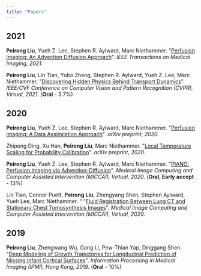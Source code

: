 ```yaml
---
title: "Papers"  
---
```

## 2021
**Peirong Liu**, Yueh Z. Lee, Stephen R. Aylward, Marc Niethammer. "[Perfusion Imaging: An Advection Diffusion Approach](https://ieeexplore.ieee.org/abstract/document/9446948)". *IEEE Transactions on Medical Imaging, 2021.*

**Peirong Liu**, Lin Tian, Yubo Zhang, Stephen R. Aylward, Yueh Z. Lee, Marc Niethammer. "[Discovering Hidden Physics Behind Transport Dynamics](https://arxiv.org/abs/2011.12222)". *IEEE/CVF Conference on Computer Vision and Pattern Recognition (CVPR), Virtual, 2021.* (**Oral** - 3.7\%)

## 2020
**Peirong Liu**, Yueh Z. Lee, Stephen R. Aylward, Marc Niethammer. "[Perfusion Imaging: A Data Assimilation Approach](https://arxiv.org/abs/2009.02796)". *arXiv preprint, 2020.*

Zhipeng Ding, Xu Han, **Peirong Liu**, Marc Niethammer. "[Local Temperature Scaling for Probability Calibration](https://arxiv.org/abs/2008.05105)". *arXiv preprint, 2020.*

**Peirong Liu**, Yueh Z. Lee, Stephen R. Aylward, Marc Niethammer. "[PIANO: Perfusion Imaging via Advection-Diffusion](https://link.springer.com/chapter/10.1007/978-3-030-59728-3_67)". *Medical Image Computing and Computer Assisted Intervention (MICCAI), Virtual, 2020.* (**Oral,
Early accept** - 13\%)

Lin Tian, Connor Puett, **Peirong Liu**, Zhengyang Shen, Stephen Aylward, Yueh Lee, Marc Niethammer. “ "[Fluid Registration Between Lung CT and Stationary Chest Tomosynthesis Images](https://link.springer.com/chapter/10.1007/978-3-030-59716-0_30)". *Medical Image Computing and Computer Assisted Intervention (MICCAI), Virtual, 2020.*

## 2019 

**Peirong Liu**, Zhengwang Wu, Gang Li, Pew-Thian Yap, Dinggang Shen. "[Deep Modeling of Growth Trajectories for Longitudinal Prediction of Missing Infant Cortical Surfaces](https://link.springer.com/chapter/10.1007/978-3-030-20351-1_21)". *Information Processing in Medical Imaging (IPMI), Hong Kong, 2019.* (**Oral** - 10\%)

